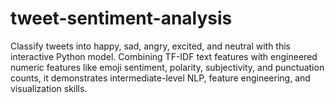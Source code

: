 # tweet-sentiment-analysis
Classify tweets into happy, sad, angry, excited, and neutral with this interactive Python model. Combining TF-IDF text features with engineered numeric features like emoji sentiment, polarity, subjectivity, and punctuation counts, it demonstrates intermediate-level NLP, feature engineering, and visualization skills.
